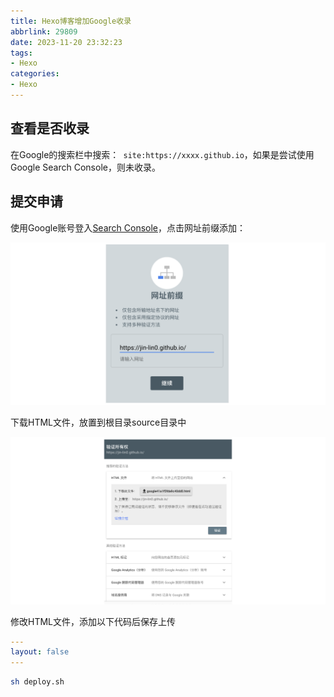 ```yaml
---
title: Hexo博客增加Google收录
abbrlink: 29809
date: 2023-11-20 23:32:23
tags:
- Hexo
categories:
- Hexo
---
```

## 查看是否收录

在Google的搜索栏中搜索：` site:https://xxxx.github.io`，如果是尝试使用Google Search Console，则未收录。

<!--more-->

## 提交申请

使用Google账号登入[Search Console](https://search.google.com/search-console/about?hl=zh-CN)，点击网址前缀添加：

![image-20231121011634101](Hexo博客增加Google收录/image-20231121011634101.png)

下载HTML文件，放置到根目录source目录中

![image-20231121011515612](Hexo博客增加Google收录/image-20231121011515612.png)

修改HTML文件，添加以下代码后保存上传

```yaml
---
layout: false
---
```

```bash
sh deploy.sh
```

